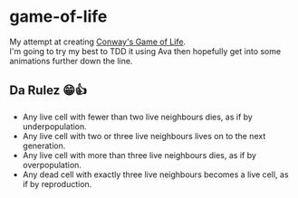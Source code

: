 # game-of-life
My attempt at creating [Conway's Game of Life](https://en.wikipedia.org/wiki/Conway%27s_Game_of_Life).  
I'm going to try my best to TDD it using Ava then hopefully get into some animations further down the line.

## Da Rulez 😁👍
- Any live cell with fewer than two live neighbours dies, as if by underpopulation.
- Any live cell with two or three live neighbours lives on to the next generation.
- Any live cell with more than three live neighbours dies, as if by overpopulation.
- Any dead cell with exactly three live neighbours becomes a live cell, as if by reproduction.
